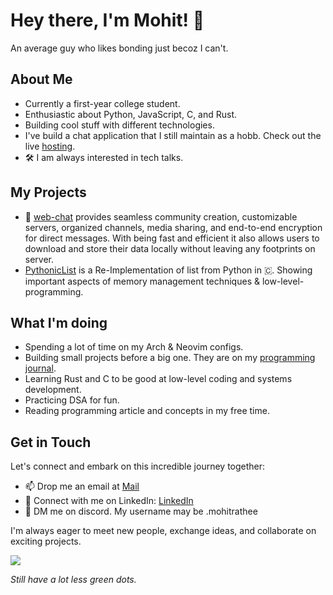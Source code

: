 # Hey there, I'm Mohit! 👋

An average guy who likes bonding just becoz I can't.

## About Me

- Currently a first-year college student.
- Enthusiastic about Python, JavaScript, C, and Rust.
- Building cool stuff with different technologies.
- I've build a chat application that I still maintain as a hobb. Check out the live [hosting](https://www.webchat.onrender.com).
- 🛠️ I am always interested in tech talks. 
## My Projects
- 💬 [web-chat](github.com/mohit-rathee/web-chat) provides seamless community creation, customizable servers, organized channels, media sharing, and end-to-end encryption for direct messages. With being fast and efficient it also allows users to download and store their data locally without leaving any footprints on server.
- [PythonicList](github.com/mohit-rathee/PythonicList) is a Re-Implementation of list from Python in 🇨. Showing important aspects of memory management techniques & low-level-programming.

## What I'm doing
- Spending a lot of time on my Arch & Neovim configs.
- Building small projects before a big one. They are on my [programming journal](github.com/mohit-rathee/code).
- Learning Rust and C to be good at low-level coding and systems development.
- Practicing DSA for fun.
- Reading programming article and concepts in my free time.

## Get in Touch

Let's connect and embark on this incredible journey together:

- 📫 Drop me an email at [Mail](mailto:mohit.rathee2505@gmail.com)
- 💼 Connect with me on LinkedIn: [LinkedIn](https://www.linkedin.com/in/mohit-rathee)
- 💬 DM me on discord. My username may be .mohitrathee
<!-- - 🌐 Check out my website (in future): [Website](https://www.mywebsite.com).-->

I'm always eager to meet new people, exchange ideas, and collaborate on exciting projects.

<img src="https://github-readme-streak-stats.herokuapp.com/?user=mohit-rathee&theme=github-dark">

_Still have a lot less green dots._
